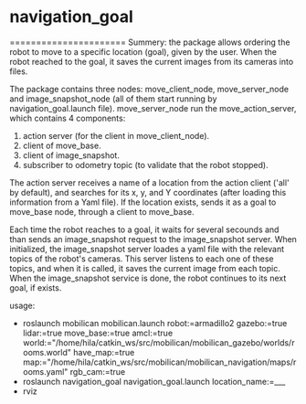 # navigation_goal
======================
Summery: the package allows ordering the robot to move to a specific location (goal), given by the user. 
When the robot reached to the goal, it saves the current images from its cameras into files.  

The package contains three nodes: move_client_node, move_server_node and image_snapshot_node (all of them start running by navigation_goal.launch file). move_server_node run the move_action_server, which contains 4 components:
1. action server (for the client in move_client_node).
2. client of move_base.
3. client of image_snapshot.
4. subscriber to odometry topic (to validate that the robot stopped). 

The action server receives a name of a location from the action client ('all' by default), and searches for its x, y, and Y coordinates (after loading this information from a Yaml file). If the location exists, sends it as a goal to move_base node, through a client to move_base. 

Each time the robot reaches to a goal, it waits for several secounds and than sends an image_snapshot request to the image_snapshot server. When initialized, the image_snapshot server loades a yaml file with the relevant topics of the robot's cameras. This server listens to each one of these topics, and when it is called, it saves the current image from each topic. When the image_snapshot service is done, the robot continues to its next goal, if exists.   

usage:
- roslaunch mobilican mobilican.launch robot:=armadillo2 gazebo:=true lidar:=true move_base:=true amcl:=true world:="/home/hila/catkin_ws/src/mobilican/mobilican_gazebo/worlds/rooms.world" have_map:=true map:="/home/hila/catkin_ws/src/mobilican/mobilican_navigation/maps/rooms.yaml" rgb_cam:=true
- roslaunch navigation_goal navigation_goal.launch location_name:=___
- rviz
